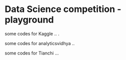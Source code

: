 # Data Science competition -playground
some codes for Kaggle .. . 

some codes for analyticsvidhya .. 

some codes for Tianchi ...
